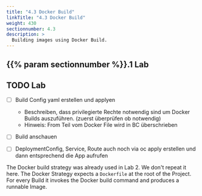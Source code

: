 ```yaml
---
title: "4.3 Docker Build"
linkTitle: "4.3 Docker Build"
weight: 430
sectionnumber: 4.3
description: >
  Building images using Docker Build.
---
```



## {{% param sectionnumber %}}.1 Lab


## TODO Lab

* [ ] Build Config yaml erstellen und applyen
  * Beschreiben, dass privilegierte Rechte notwendig sind um Docker Builds auszuführen. (zuerst überprüfen ob notwendig)
  * Hinweis: From Teil vom Docker File wird in BC überschrieben
* [ ] Build anschauen
* [ ] DeploymentConfig, Service, Route auch noch via oc apply erstellen und dann entsprechend die App aufrufen


The Docker build strategy was already used in Lab 2. We don't repeat it here. The Docker Strategy expects a `Dockerfile` at the root of the Project. For every Build it invokes the Docker build command and produces a runnable Image.
